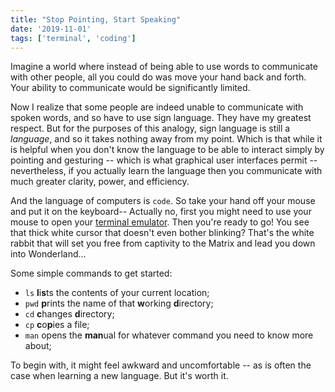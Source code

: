 ```yaml
---
title: "Stop Pointing, Start Speaking"
date: '2019-11-01'
tags: ['terminal', 'coding']
---
```


Imagine a world where instead of being able to use words to communicate
with other people, all you could do was move your hand back and forth.
Your ability to communicate would be significantly limited.

Now I realize that some people are indeed unable to communicate with
spoken words, and so have to use sign language. They have my greatest
respect. But for the purposes of this analogy, sign language is still a
*language*, and so it takes nothing away from my point. Which is that
while it is helpful when you don't know the language to be able to
interact simply by pointing and gesturing -- which is what graphical
user interfaces permit -- nevertheless, if you actually learn the
language then you communicate with much greater clarity, power,
and efficiency.

And the language of computers is `code`. So take your hand off your
mouse and put it on the keyboard-- Actually no, first you might need to
use your mouse to open your [terminal
emulator](https://en.wikipedia.org/wiki/Terminal_emulator). Then you're
ready to go! You see that thick white cursor that doesn't even bother
blinking? That's the white rabbit that will set you free from captivity
to the Matrix and lead you down into Wonderland...

Some simple commands to get started:

- `ls` **l**i**s**ts the contents of your current location;
- `pwd` **p**rints the name of that **w**orking **d**irectory;
- `cd` **c**hanges **d**irectory;
- `cp` **c**o**p**ies a file;
- `man` opens the **man**ual for whatever command you need to know more about;

<script async id="asciicast-Q5uHz5q2Fq4ZpWQpsaFggEj1b" src="https://asciinema.org/a/Q5uHz5q2Fq4ZpWQpsaFggEj1b.js"></script>

To begin with, it might feel awkward and uncomfortable -- as is often
the case when learning a new language. But it's worth it.

